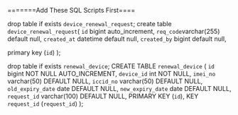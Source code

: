 =======Add These SQL Scripts First====


drop table if exists `device_renewal_request`;
create table `device_renewal_request`(
  `id`  bigint auto_increment,
  `req_code`varchar(255) default null,
  `created_at` datetime default null,
  `created_by` bigint default null,
  
  primary key (`id`)
);

drop table if exists `renewal_device`;
CREATE TABLE `renewal_device` (
  `id` bigint NOT NULL AUTO_INCREMENT,
  `device_id` int NOT NULL,
  `imei_no` varchar(50) DEFAULT NULL,
  `iccid_no` varchar(50) DEFAULT NULL,
  `old_expiry_date` date DEFAULT NULL,
  `new_expiry_date` date DEFAULT NULL,
  `request_id` varchar(100) DEFAULT NULL,
  PRIMARY KEY (`id`),
  KEY `request_id` (`request_id`)
   );
